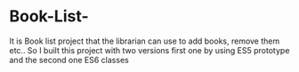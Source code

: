 # Book-List-
It is Book list project that the librarian can use to add books, remove them etc.. So I built this project with two versions first one by using ES5 prototype and the second one ES6 classes     
